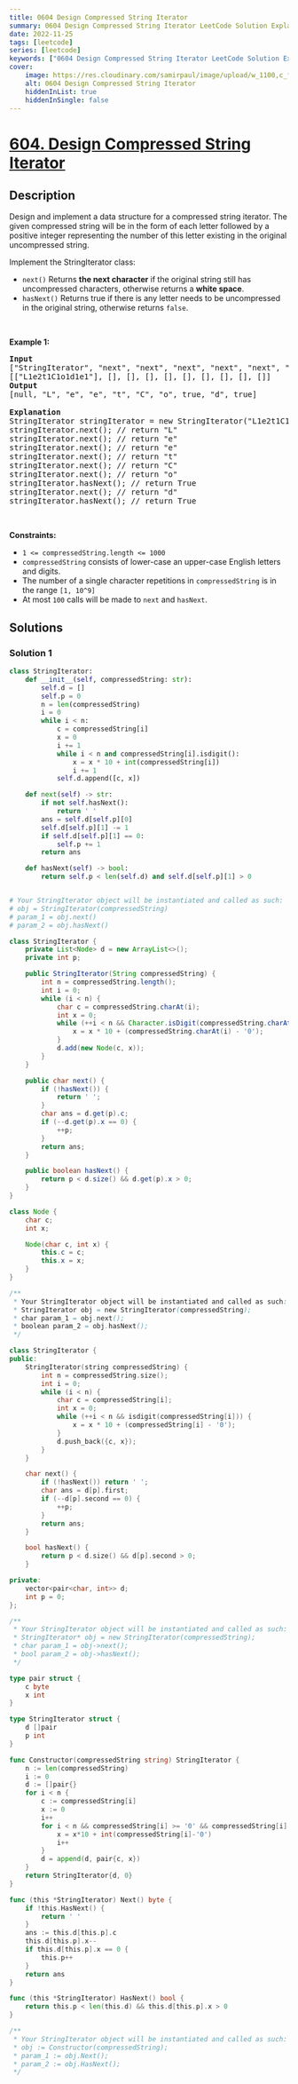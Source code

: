 ```yaml
---
title: 0604 Design Compressed String Iterator
summary: 0604 Design Compressed String Iterator LeetCode Solution Explained
date: 2022-11-25
tags: [leetcode]
series: [leetcode]
keywords: ["0604 Design Compressed String Iterator LeetCode Solution Explained in all languages", "0604 Design Compressed String Iterator", "LeetCode", "leetcode solution in Python3 C++ Java Go PHP Ruby Swift TypeScript Rust C# JavaScript C", "GeeksforGeeks", "InterviewBit", "Coding Ninjas", "HackerRank", "HackerEarth", "CodeChef", "TopCoder", "AlgoExpert", "freeCodeCamp", "Codeforces", "GitHub", "AtCoder", "Samir Paul"]
cover:
    image: https://res.cloudinary.com/samirpaul/image/upload/w_1100,c_fit,co_rgb:FFFFFF,l_text:Arial_75_bold:0604 Design Compressed String Iterator - Solution Explained/problem-solving.webp
    alt: 0604 Design Compressed String Iterator
    hiddenInList: true
    hiddenInSingle: false
---
```



# [604. Design Compressed String Iterator](https://leetcode.com/problems/design-compressed-string-iterator)


## Description

<p>Design and implement a data structure for a compressed string iterator. The given compressed string will be in the form of each letter followed by a positive integer representing the number of this letter existing in the original uncompressed string.</p>

<p>Implement the&nbsp;StringIterator class:</p>

<ul>
	<li><code>next()</code>&nbsp;Returns <strong>the next character</strong> if the original string still has uncompressed characters, otherwise returns a <strong>white space</strong>.</li>
	<li><code>hasNext()</code>&nbsp;Returns true if&nbsp;there is any letter needs to be uncompressed in the original string, otherwise returns <code>false</code>.</li>
</ul>

<p>&nbsp;</p>
<p><strong class="example">Example 1:</strong></p>

<pre>
<strong>Input</strong>
[&quot;StringIterator&quot;, &quot;next&quot;, &quot;next&quot;, &quot;next&quot;, &quot;next&quot;, &quot;next&quot;, &quot;next&quot;, &quot;hasNext&quot;, &quot;next&quot;, &quot;hasNext&quot;]
[[&quot;L1e2t1C1o1d1e1&quot;], [], [], [], [], [], [], [], [], []]
<strong>Output</strong>
[null, &quot;L&quot;, &quot;e&quot;, &quot;e&quot;, &quot;t&quot;, &quot;C&quot;, &quot;o&quot;, true, &quot;d&quot;, true]

<strong>Explanation</strong>
StringIterator stringIterator = new StringIterator(&quot;L1e2t1C1o1d1e1&quot;);
stringIterator.next(); // return &quot;L&quot;
stringIterator.next(); // return &quot;e&quot;
stringIterator.next(); // return &quot;e&quot;
stringIterator.next(); // return &quot;t&quot;
stringIterator.next(); // return &quot;C&quot;
stringIterator.next(); // return &quot;o&quot;
stringIterator.hasNext(); // return True
stringIterator.next(); // return &quot;d&quot;
stringIterator.hasNext(); // return True
</pre>

<p>&nbsp;</p>
<p><strong>Constraints:</strong></p>

<ul>
	<li><code>1 &lt;=&nbsp;compressedString.length &lt;= 1000</code></li>
	<li><code>compressedString</code> consists of lower-case an upper-case English letters and digits.</li>
	<li>The number of a single character repetitions in&nbsp;<code>compressedString</code> is in the range <code>[1, 10^9]</code></li>
	<li>At most <code>100</code> calls will be made to <code>next</code> and <code>hasNext</code>.</li>
</ul>

## Solutions

### Solution 1

<!-- tabs:start -->

```python
class StringIterator:
    def __init__(self, compressedString: str):
        self.d = []
        self.p = 0
        n = len(compressedString)
        i = 0
        while i < n:
            c = compressedString[i]
            x = 0
            i += 1
            while i < n and compressedString[i].isdigit():
                x = x * 10 + int(compressedString[i])
                i += 1
            self.d.append([c, x])

    def next(self) -> str:
        if not self.hasNext():
            return ' '
        ans = self.d[self.p][0]
        self.d[self.p][1] -= 1
        if self.d[self.p][1] == 0:
            self.p += 1
        return ans

    def hasNext(self) -> bool:
        return self.p < len(self.d) and self.d[self.p][1] > 0


# Your StringIterator object will be instantiated and called as such:
# obj = StringIterator(compressedString)
# param_1 = obj.next()
# param_2 = obj.hasNext()
```

```java
class StringIterator {
    private List<Node> d = new ArrayList<>();
    private int p;

    public StringIterator(String compressedString) {
        int n = compressedString.length();
        int i = 0;
        while (i < n) {
            char c = compressedString.charAt(i);
            int x = 0;
            while (++i < n && Character.isDigit(compressedString.charAt(i))) {
                x = x * 10 + (compressedString.charAt(i) - '0');
            }
            d.add(new Node(c, x));
        }
    }

    public char next() {
        if (!hasNext()) {
            return ' ';
        }
        char ans = d.get(p).c;
        if (--d.get(p).x == 0) {
            ++p;
        }
        return ans;
    }

    public boolean hasNext() {
        return p < d.size() && d.get(p).x > 0;
    }
}

class Node {
    char c;
    int x;

    Node(char c, int x) {
        this.c = c;
        this.x = x;
    }
}

/**
 * Your StringIterator object will be instantiated and called as such:
 * StringIterator obj = new StringIterator(compressedString);
 * char param_1 = obj.next();
 * boolean param_2 = obj.hasNext();
 */
```

```cpp
class StringIterator {
public:
    StringIterator(string compressedString) {
        int n = compressedString.size();
        int i = 0;
        while (i < n) {
            char c = compressedString[i];
            int x = 0;
            while (++i < n && isdigit(compressedString[i])) {
                x = x * 10 + (compressedString[i] - '0');
            }
            d.push_back({c, x});
        }
    }

    char next() {
        if (!hasNext()) return ' ';
        char ans = d[p].first;
        if (--d[p].second == 0) {
            ++p;
        }
        return ans;
    }

    bool hasNext() {
        return p < d.size() && d[p].second > 0;
    }

private:
    vector<pair<char, int>> d;
    int p = 0;
};

/**
 * Your StringIterator object will be instantiated and called as such:
 * StringIterator* obj = new StringIterator(compressedString);
 * char param_1 = obj->next();
 * bool param_2 = obj->hasNext();
 */
```

```go
type pair struct {
	c byte
	x int
}

type StringIterator struct {
	d []pair
	p int
}

func Constructor(compressedString string) StringIterator {
	n := len(compressedString)
	i := 0
	d := []pair{}
	for i < n {
		c := compressedString[i]
		x := 0
		i++
		for i < n && compressedString[i] >= '0' && compressedString[i] <= '9' {
			x = x*10 + int(compressedString[i]-'0')
			i++
		}
		d = append(d, pair{c, x})
	}
	return StringIterator{d, 0}
}

func (this *StringIterator) Next() byte {
	if !this.HasNext() {
		return ' '
	}
	ans := this.d[this.p].c
	this.d[this.p].x--
	if this.d[this.p].x == 0 {
		this.p++
	}
	return ans
}

func (this *StringIterator) HasNext() bool {
	return this.p < len(this.d) && this.d[this.p].x > 0
}

/**
 * Your StringIterator object will be instantiated and called as such:
 * obj := Constructor(compressedString);
 * param_1 := obj.Next();
 * param_2 := obj.HasNext();
 */
```

<!-- tabs:end -->

<!-- end -->
